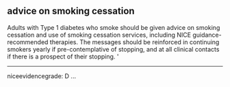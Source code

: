 ## advice on smoking cessation
Adults with Type 1 diabetes who smoke should be given advice on smoking cessation and use of smoking cessation services, including NICE guidance-recommended therapies. The messages should be reinforced in continuing smokers yearly if pre-contemplative of stopping, and at all clinical contacts if there is a prospect of their stopping.
'


---
niceevidencegrade: D
...

